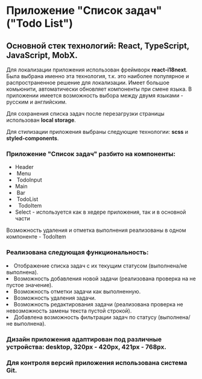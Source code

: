 <h1> Приложение "Список задач" ("Todo List")</h1>
<h2>Основной стек технологий: React, TypeScript, JavaScript, MobX. </h2>

<p>Для локализации приложения использован фреймворк <strong>react-i18next</strong>. Была выбрана именно эта технология, т.к. это наиболее популярное и распространенное решение для локализации. Имеет большое комьюнити, автоматически обновляет компоненты при смене языка. В приложении имеется возможность выбора между двумя языками - русским и английским.</p>

<p>Для сохранения списка задач после перезагрузки страницы использован <strong>local storage</strong>.</p>

<p>Для стилизации приложения выбраны следующие технологии: <strong>scss</strong> и <strong>styled-components</strong>.</p>

<h3>Приложение <strong>"Список задач"</strong> разбито на компоненты:</h3>
<ul>
  <li>Header</li>
  <li>&nbsp;Menu</li>
  <li>&nbsp;TodoInput</li>
  <li>Main</li>
  <li>&nbsp;Bar</li>
  <li>&nbsp;TodoList</li>
  <li>&nbsp;&nbsp;TodoItem</li>
  <li>Select - используется как в хедере приложения, так и в основной части</li>
</ul>

<p>Возможность удаления и отметка выполнения реализованы в одном компоненте - TodoItem</p>

<h3>Реализована следующая функциональность:</h3>

<li>Отображение списка задач с их текущим статусом (выполнена/не выполнена).</li>
<li>Возможность добавления новой задачи (реализована проверка на не пустое значение).</li>
<li>Возможность отметки задачи как выполненную.</li>
<li>Возможность удаления задачи.</li>
<li>Возможность редактирования задачи (реализована проверка не невозможность замены текста пустой строкой).</li>
<li>Добавлена возможность фильтрации задач по статусу (выполнена/не выполнена).</li>

<h3>Дизайн приложения адаптирован под различные устройства: <strong>desktop</strong>, <strong>320px - 420px</strong>, <strong>421px - 768px</strong>.</h3>

<h3>Для контроля версий приложения использована система Git.</h3>


